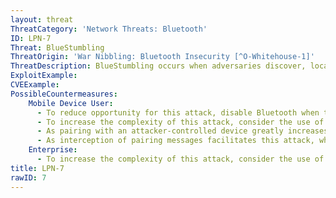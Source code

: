 ```yaml
---
layout: threat
ThreatCategory: 'Network Threats: Bluetooth'
ID: LPN-7
Threat: BlueStumbling
ThreatOrigin: 'War Nibbling: Bluetooth Insecurity [^O-Whitehouse-1]'
ThreatDescription: BlueStumbling occurs when adversaries discover, locate, and/or identify users based on their Bluetooth device addresses.
ExploitExample:
CVEExample:
PossibleCountermeasures:
    Mobile Device User:
      - To reduce opportunity for this attack, disable Bluetooth when that feature is not in use
      - To increase the complexity of this attack, consider the use of devices that support Bluetooth 4.0 and later. Bluetooth 4.0 allows for the address used by a device to change frequently, preventing persistent association of a given address with any user. See __Security, Bluetooth Smart (Low Energy)__ [^38]
      - As pairing with an attacker-controlled device greatly increases the success of this attack, never authorize an unanticipated pairing request.
      - As interception of pairing messages facilitates this attack, when pairing devices, observe physical security, such as pairing devices in a secure location outside of which, the ability of an attacker to intercept Bluetooth messages is remote.
    Enterprise:
      - To increase the complexity of this attack, consider the use of devices that support Bluetooth 4.0 and later. Bluetooth 4.0 allows for the address used by a device to change frequently, preventing persistent association of a given address with any user. See __Security, Bluetooth Smart (Low Energy)__ [^38]
title: LPN-7
rawID: 7
---
```

